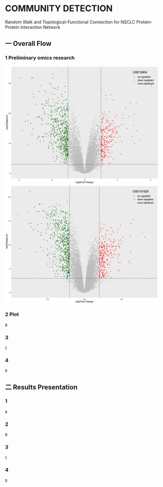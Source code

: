 # COMMUNITY DETECTION
Random Walk and Topological-Functional Connection for NSCLC Protein-Protein Interaction Network 

## 一 Overall Flow
### 1 Preliminary omics research
   ![frank](https://github.com/wf-frank2019/-storehouse/blob/master/res/huoshan1.PNG "VolcanoPlot")
   ![frank](https://github.com/wf-frank2019/-storehouse/blob/master/res/huoshan2.PNG "VolcanoPlot")
### 2 Plot 
    B
    
### 3
    C
    
### 4
    D

## 二 Results Presentation
### 1 
    A
### 2
    B
### 3
    C
### 4
    D
